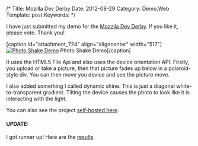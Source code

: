 /*
Title: Mozilla Dev Derby
Date: 2012-08-29
Category: Demo,Web
Template: post
Keywords:
*/

I have just submitted my demo for the [Mozzila Dev
Derby](https://developer.mozilla.org/en-US/demos/detail/photo-shake "Photo Shake Page").
If you like it, please vote. Thank you!

[caption id="attachment\_724" align="aligncenter" width="517"][![Photo
Shake
Demo](http://ohdoylerules.com/content/images/james2doyle-Camera-Api-Demo2111.png "Camera Api Demo")](https://developer.mozilla.org/en-US/demos/detail/photo-shake)
Photo Shake Demo[/caption]

It uses the HTML5 File Api and also uses the device orientation API.
Firstly, you upload or take a picture, then that picture fades up below
in a polaroid-style div. You can then move you device and see the
picture move.

I also added something I called dynamic shine. This is just a diagonal
white-to-transparent gradient. Tilting the device causes the photo to
look like it is interacting with the light.

You can also see the project [self-hosted
here](http://ohdoylerules.com/test/cameraapi/ "photo shake").

#### UPDATE:

I got runner up! Here are the
[results](https://hacks.mozilla.org/2012/09/announcing-the-august-dev-derby-winners/ "Mozilla Dev Derby August")
